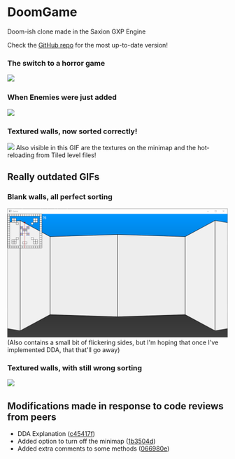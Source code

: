 # DoomGame
Doom-ish clone made in the Saxion GXP Engine

Check the [GitHub repo](https://github.com/TechnicJelle/DoomGame) for the most up-to-date version!

### The switch to a horror game
![](.github/scarey.gif)

### When Enemies were just added
![](.github/pleaseleavemeandmyfamilyalone.gif)

### Textured walls, now sorted correctly!
![](.github/WallSideSorting&MinimapTextures&HotReloading.gif)
Also visible in this GIF are the textures on the minimap and the hot-reloading from Tiled level files!

## Really outdated GIFs
### Blank walls, all perfect sorting
![](.github/BlankWalls.gif)
(Also contains a small bit of flickering sides, but I'm hoping that once I've implemented DDA, that that'll go away)

### Textured walls, with still wrong sorting
![](.github/TexturedWalls.gif)

## Modifications made in response to code reviews from peers
- DDA Explanation ([c45417f](https://github.com/TechnicJelle/DoomGame/commit/c45417f899148e795a2580724a68c698a95f6c53))
- Added option to turn off the minimap ([1b3504d](https://github.com/TechnicJelle/DoomGame/commit/1b3504d35ed8745b698903e07395aeef654ea8a9))
- Added extra comments to some methods ([066980e](https://github.com/TechnicJelle/DoomGame/commit/066980ecbbf82c06ae5b8c479799aee96e05d01b))
